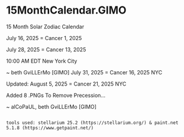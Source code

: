 # 15MonthCalendar.GIMO
15 Month Solar Zodiac Calendar

July 16, 2025 = Cancer 1, 2025

July 28, 2025 = Cancer 13, 2025

10:00 AM EDT New York City

~ beth GviLLErMo [GIMO] July 31, 2025 = Cancer 16, 2025 NYC

Updated: August 5, 2025 = Cancer 21, 2025 NYC

Added 8 .PNGs To Remove Precession...

~ alCoPaUL, beth GviLLErMo [GIMO]

~~~~~~~~~~~~~~~~~~~~~~~~~~~~~~~~~~~~~~~~~~~~~~~~~~~~~~~~~~~~~~~~~~~~~~~~~~~~~~~~~~~~~~~~~~~~~~~~~~~~

tools used: stellarium 25.2 (https://stellarium.org/) & paint.net 5.1.8 (https://www.getpaint.net/)
